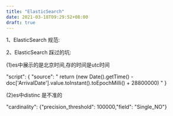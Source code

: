 ```yaml
---
title: "ElasticSearch"
date: 2021-03-18T09:29:52+08:00
draft: true
---
```


1、ElasticSearch 规范:



2、ElasticSearch 踩过的坑:

(1)es中展示的是北京时间,存的时间是utc时间

"script": { "source": " return (new Date().getTime() - doc['ArrivalDate'].value.toInstant().toEpochMilli() + 28800000) " }

(2)es中distinc 是不准的

"cardinality": {"precision_threshold": 100000,"field": "Single_NO"}

